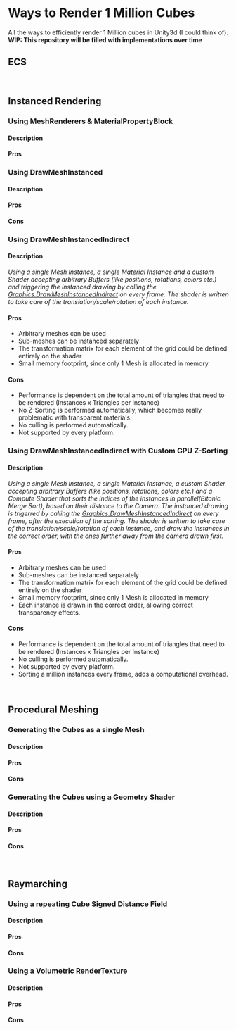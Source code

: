 # Ways to Render 1 Million Cubes
All the ways to efficiently render 1 Million cubes in Unity3d (I could think of).
**WIP: This repository will be filled with implementations over time**

## ECS 

<br/>

## Instanced Rendering

### Using MeshRenderers & MaterialPropertyBlock
#### Description
#### Pros

### Using DrawMeshInstanced
#### Description
#### Pros
#### Cons

### Using DrawMeshInstancedIndirect
#### Description
_Using a single Mesh Instance, a single Material Instance and a custom Shader accepting arbitrary Buffers (like positions, rotations, colors etc.) and triggering the instanced drawing by calling the [Graphics.DrawMeshInstancedIndirect](https://docs.unity3d.com/ScriptReference/Graphics.DrawMeshInstancedIndirect.html) on every frame.
The shader is written to take care of the translation/scale/rotation of each instance._
#### Pros
* Arbitrary meshes can be used
* Sub-meshes can be instanced separately
* The transformation matrix for each element of the grid could be defined entirely on the shader
* Small memory footprint, since only 1 Mesh is allocated in memory
#### Cons
* Performance is dependent on the total amount of triangles that need to be rendered (Instances x Triangles per Instance)
* No Z-Sorting is performed automatically, which becomes really problematic with transparent materials.
* No culling is performed automatically.
* Not supported by every platform.

### Using DrawMeshInstancedIndirect with Custom GPU Z-Sorting
#### Description
_Using a single Mesh Instance, a single Material Instance, a custom Shader accepting arbitrary Buffers (like positions, rotations, colors etc.) and a Compute Shader that sorts the indices of the instances in parallel(Bitonic Merge Sort), based on their distance to the Camera. The instanced drawing is trigerred by calling the [Graphics.DrawMeshInstancedIndirect](https://docs.unity3d.com/ScriptReference/Graphics.DrawMeshInstancedIndirect.html) on every frame, after the execution of the sorting.
The shader is written to take care of the translation/scale/rotation of each instance, and draw the instances in the correct order, with the ones further away from the camera drawn first._
#### Pros
* Arbitrary meshes can be used
* Sub-meshes can be instanced separately
* The transformation matrix for each element of the grid could be defined entirely on the shader
* Small memory footprint, since only 1 Mesh is allocated in memory
* Each instance is drawn in the correct order, allowing correct transparency effects.
#### Cons
* Performance is dependent on the total amount of triangles that need to be rendered (Instances x Triangles per Instance)
* No culling is performed automatically.
* Not supported by every platform.
* Sorting a million instances every frame, adds a computational overhead.

<br/>

## Procedural Meshing

### Generating the Cubes as a single Mesh
#### Description
#### Pros
#### Cons

### Generating the Cubes using a Geometry Shader
#### Description
#### Pros
#### Cons

<br/>

## Raymarching

### Using a repeating Cube Signed Distance Field
#### Description
#### Pros
#### Cons

### Using a Volumetric RenderTexture
#### Description
#### Pros
#### Cons


